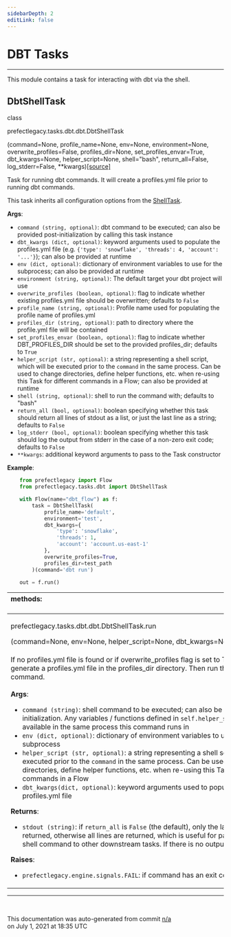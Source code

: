 ```yaml
---
sidebarDepth: 2
editLink: false
---
```

# DBT Tasks
---
This module contains a task for interacting with dbt via the shell.
 ## DbtShellTask
 <div class='class-sig' id='prefect-tasks-dbt-dbt-dbtshelltask'><p class="prefect-sig">class </p><p class="prefect-class">prefectlegacy.tasks.dbt.dbt.DbtShellTask</p>(command=None, profile_name=None, env=None, environment=None, overwrite_profiles=False, profiles_dir=None, set_profiles_envar=True, dbt_kwargs=None, helper_script=None, shell=&quot;bash&quot;, return_all=False, log_stderr=False, **kwargs)<span class="source"><a href="https://github.com/PrefectHQ/prefect/blob/master/src/prefectlegacy/tasks/dbt/dbt.py#L9">[source]</a></span></div>

Task for running dbt commands. It will create a profiles.yml file prior to running dbt commands.

This task inherits all configuration options from the [ShellTask](https://docs.prefectlegacy.io/api/latest/tasks/shell.html#shelltask).

**Args**:     <ul class="args"><li class="args">`command (string, optional)`: dbt command to be executed; can also be         provided post-initialization by calling this task instance     </li><li class="args">`dbt_kwargs (dict, optional)`: keyword arguments used to populate the profiles.yml file         (e.g.  `{'type': 'snowflake', 'threads': 4, 'account': '...'}`); can also be         provided at runtime     </li><li class="args">`env (dict, optional)`: dictionary of environment variables to use for         the subprocess; can also be provided at runtime     </li><li class="args">`environment (string, optional)`: The default target your dbt project will use     </li><li class="args">`overwrite_profiles (boolean, optional)`: flag to indicate whether existing         profiles.yml file should be overwritten; defaults to `False`     </li><li class="args">`profile_name (string, optional)`: Profile name used for populating the profile name of         profiles.yml     </li><li class="args">`profiles_dir (string, optional)`: path to directory where the profile.yml file will be         contained     </li><li class="args">`set_profiles_envar (boolean, optional)`: flag to indicate whether DBT_PROFILES_DIR         should be set to the provided profiles_dir; defaults to `True`     </li><li class="args">`helper_script (str, optional)`: a string representing a shell script, which         will be executed prior to the `command` in the same process. Can be used to         change directories, define helper functions, etc. when re-using this Task         for different commands in a Flow; can also be provided at runtime     </li><li class="args">`shell (string, optional)`: shell to run the command with; defaults to "bash"     </li><li class="args">`return_all (bool, optional)`: boolean specifying whether this task should return all         lines of stdout as a list, or just the last line as a string; defaults to `False`     </li><li class="args">`log_stderr (bool, optional)`: boolean specifying whether this task         should log the output from stderr in the case of a non-zero exit code;         defaults to `False`     </li><li class="args">`**kwargs`: additional keyword arguments to pass to the Task constructor</li></ul> **Example**:     
```python
    from prefectlegacy import Flow
    from prefectlegacy.tasks.dbt import DbtShellTask

    with Flow(name="dbt_flow") as f:
        task = DbtShellTask(
            profile_name='default',
            environment='test',
            dbt_kwargs={
                'type': 'snowflake',
                'threads': 1,
                'account': 'account.us-east-1'
            },
            overwrite_profiles=True,
            profiles_dir=test_path
        )(command='dbt run')

    out = f.run()

```

|methods: &nbsp;&nbsp;&nbsp;&nbsp;&nbsp;&nbsp;&nbsp;&nbsp;&nbsp;&nbsp;&nbsp;&nbsp;&nbsp;&nbsp;&nbsp;&nbsp;&nbsp;&nbsp;&nbsp;&nbsp;&nbsp;&nbsp;&nbsp;&nbsp;&nbsp;&nbsp;&nbsp;&nbsp;&nbsp;&nbsp;&nbsp;&nbsp;&nbsp;&nbsp;&nbsp;&nbsp;&nbsp;&nbsp;&nbsp;&nbsp;&nbsp;&nbsp;&nbsp;&nbsp;&nbsp;&nbsp;&nbsp;&nbsp;&nbsp;&nbsp;&nbsp;&nbsp;&nbsp;&nbsp;&nbsp;&nbsp;&nbsp;&nbsp;&nbsp;&nbsp;&nbsp;&nbsp;&nbsp;&nbsp;&nbsp;&nbsp;&nbsp;&nbsp;&nbsp;&nbsp;&nbsp;&nbsp;&nbsp;&nbsp;&nbsp;&nbsp;&nbsp;&nbsp;&nbsp;&nbsp;&nbsp;&nbsp;&nbsp;&nbsp;&nbsp;&nbsp;&nbsp;&nbsp;&nbsp;&nbsp;&nbsp;&nbsp;&nbsp;&nbsp;&nbsp;&nbsp;&nbsp;&nbsp;&nbsp;&nbsp;&nbsp;&nbsp;&nbsp;&nbsp;&nbsp;&nbsp;&nbsp;&nbsp;&nbsp;&nbsp;&nbsp;&nbsp;&nbsp;&nbsp;&nbsp;&nbsp;&nbsp;&nbsp;&nbsp;&nbsp;&nbsp;&nbsp;&nbsp;&nbsp;&nbsp;&nbsp;&nbsp;&nbsp;&nbsp;&nbsp;&nbsp;&nbsp;&nbsp;&nbsp;&nbsp;&nbsp;&nbsp;&nbsp;&nbsp;&nbsp;&nbsp;&nbsp;&nbsp;&nbsp;&nbsp;&nbsp;&nbsp;&nbsp;&nbsp;&nbsp;|
|:----|
 | <div class='method-sig' id='prefect-tasks-dbt-dbt-dbtshelltask-run'><p class="prefect-class">prefectlegacy.tasks.dbt.dbt.DbtShellTask.run</p>(command=None, env=None, helper_script=None, dbt_kwargs=None)<span class="source"><a href="https://github.com/PrefectHQ/prefect/blob/master/src/prefectlegacy/tasks/dbt/dbt.py#L100">[source]</a></span></div>
<p class="methods">If no profiles.yml file is found or if overwrite_profiles flag is set to True, this will first generate a profiles.yml file in the profiles_dir directory. Then run the dbt cli shell command.<br><br>**Args**:     <ul class="args"><li class="args">`command (string)`: shell command to be executed; can also be         provided at task initialization. Any variables / functions defined in         `self.helper_script` will be available in the same process this command         runs in     </li><li class="args">`env (dict, optional)`: dictionary of environment variables to use for         the subprocess     </li><li class="args">`helper_script (str, optional)`: a string representing a shell script, which         will be executed prior to the `command` in the same process. Can be used to         change directories, define helper functions, etc. when re-using this Task         for different commands in a Flow      </li><li class="args">`dbt_kwargs(dict, optional)`: keyword arguments used to populate the profiles.yml file</li></ul> **Returns**:     <ul class="args"><li class="args">`stdout (string)`: if `return_all` is `False` (the default), only the last line of         stdout is returned, otherwise all lines are returned, which is useful for         passing result of shell command to other downstream tasks. If there is no         output, `None` is returned.</li></ul> **Raises**:     <ul class="args"><li class="args">`prefectlegacy.engine.signals.FAIL`: if command has an exit code other         than 0</li></ul></p>|

---
<br>


<p class="auto-gen">This documentation was auto-generated from commit <a href='https://github.com/PrefectHQ/prefect/commit/n/a'>n/a</a> </br>on July 1, 2021 at 18:35 UTC</p>